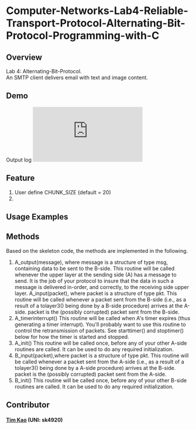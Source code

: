 # Computer-Networks-Lab4-Reliable-Transport-Protocol-Alternating-Bit-Protocol-Programming-with-C

## Overview ##
Lab 4: Alternating-Bit-Protocol. \
An SMTP client delivers email with text and image content.

## Demo ##
Output log
![file](https://github.com/tim-kao/Computer-Networks-Lab4-Reliable-Transport-Protocol-Alternating-Bit-Protocol-Programming-with-C/blob/main/output.log)

## Feature ##
1. User define CHUNK_SIZE (default = 20)
2. 
##  Usage Examples ##

   
## Methods ##
Based on the skeleton code, the methods are implemented in the following.
1. A_output(message), where message is a structure of type msg, containing data to be sent to the B-side. This routine will be called whenever the upper layer at the sending side (A) has a message to send. It is the job of your protocol to insure that the data in such a message is delivered in-order, and correctly, to the receiving side upper layer.
A_input(packet), where packet is a structure of type pkt. This routine will be called whenever a packet sent from the B-side (i.e., as a result of a tolayer3() being done by a B-side procedure) arrives at the A-side. packet is the (possibly corrupted) packet sent from the B-side.
2. A_timerinterrupt()  This routine will be called when A's timer expires (thus generating a timer interrupt). You'll probably want to use this routine to control the retransmission of packets. See starttimer() and stoptimer() below for how the timer is started and stopped.
3. A_init() This routine will be called once, before any of your other A-side routines are called. It can be used to do any required initialization.
4. B_input(packet),where packet is a structure of type pkt. This routine will be called whenever a packet sent from the A-side (i.e., as a result of a tolayer3() being done by a A-side procedure) arrives at the B-side. packet is the (possibly corrupted) packet sent from the A-side.
5. B_init() This routine will be called once, before any of your other B-side routines are called. It can be used to do any required initialization.
   
## Contributor ##
#### [Tim Kao](https://github.com/tim-kao?fbclid=IwAR0lWAvmWe03EtuderoHdKEpYYG8pnl2ca1bN1b5DBfEMP-wFv4kQupl-Jg) (UNI: sk4920)
